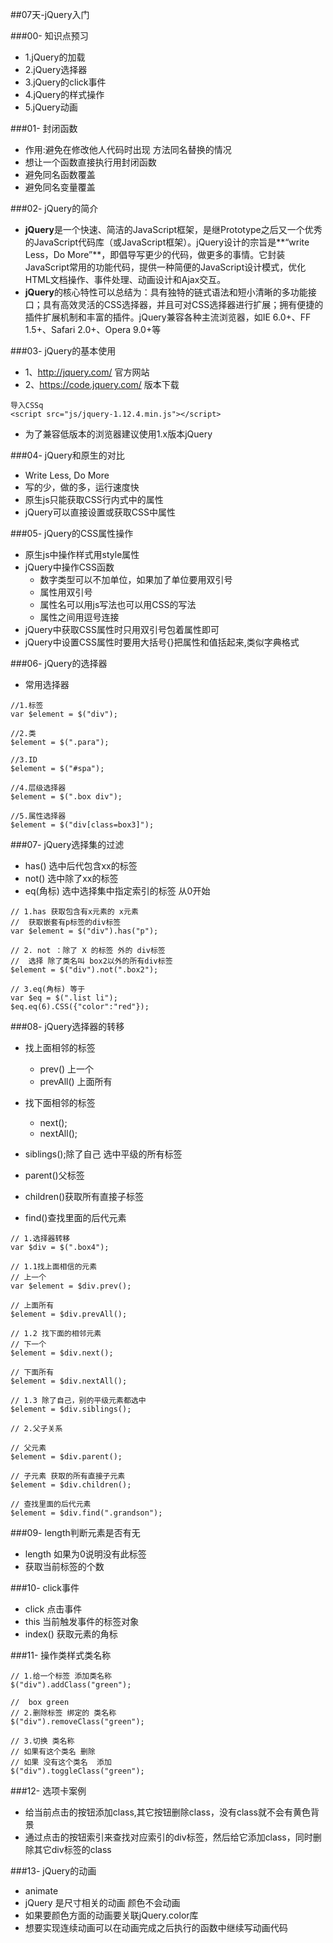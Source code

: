 ##07天-jQuery入门

###00- 知识点预习
-	1.jQuery的加载
- 	2.jQuery选择器
- 	3.jQuery的click事件
-	4.jQuery的样式操作
-	5.jQuery动画

###01- 封闭函数
- 作用:避免在修改他人代码时出现 方法同名替换的情况
-	想让一个函数直接执行用封闭函数
- 避免同名函数覆盖
- 避免同名变量覆盖


###02- jQuery的简介
-	**jQuery**是一个快速、简洁的JavaScript框架，是继Prototype之后又一个优秀的JavaScript代码库（或JavaScript框架）。jQuery设计的宗旨是**“write Less，Do More”**，即倡导写更少的代码，做更多的事情。它封装JavaScript常用的功能代码，提供一种简便的JavaScript设计模式，优化HTML文档操作、事件处理、动画设计和Ajax交互。
-	**jQuery**的核心特性可以总结为：具有独特的链式语法和短小清晰的多功能接口；具有高效灵活的CSS选择器，并且可对CSS选择器进行扩展；拥有便捷的插件扩展机制和丰富的插件。jQuery兼容各种主流浏览器，如IE 6.0+、FF 1.5+、Safari 2.0+、Opera 9.0+等



###03- jQuery的基本使用
- 	1、http://jquery.com/ 官方网站
-	2、https://code.jquery.com/ 版本下载

```
导入CSSq
<script src="js/jquery-1.12.4.min.js"></script>
```
- 为了兼容低版本的浏览器建议使用1.x版本jQuery


###04- jQuery和原生的对比
- Write Less, Do More
-	写的少，做的多，运行速度快
- 原生js只能获取CSS行内式中的属性
- jQuery可以直接设置或获取CSS中属性

###05- jQuery的CSS属性操作
- 原生js中操作样式用style属性
- jQuery中操作CSS函数
	- 数字类型可以不加单位，如果加了单位要用双引号
	- 属性用双引号
	- 属性名可以用js写法也可以用CSS的写法
	- 属性之间用逗号连接
-	jQuery中获取CSS属性时只用双引号包着属性即可
-  jQuery中设置CSS属性时要用大括号{}把属性和值括起来,类似字典格式

###06- jQuery的选择器

- 常用选择器

```
//1.标签
var $element = $("div");

//2.类
$element = $(".para");

//3.ID
$element = $("#spa");

//4.层级选择器
$element = $(".box div");

//5.属性选择器
$element = $("div[class=box3]");

```

###07- jQuery选择集的过滤
- has() 选中后代包含xx的标签
- not() 选中除了xx的标签
- eq(角标)  选中选择集中指定索引的标签 从0开始

```
// 1.has 获取包含有x元素的 x元素
//  获取嵌套有p标签的div标签
var $element = $("div").has("p");

// 2. not ：除了 X 的标签 外的 div标签
//  选择 除了类名叫 box2以外的所有div标签
$element = $("div").not(".box2");

// 3.eq(角标) 等于
var $eq = $(".list li");
$eq.eq(6).CSS({"color":"red"});
```

###08- jQuery选择器的转移
- 找上面相邻的标签
	- prev() 上一个
	- prevAll() 上面所有

- 找下面相邻的标签
	- next();
	- nextAll();
- siblings();除了自己 选中平级的所有标签
- parent()父标签
- children()获取所有直接子标签
- find()查找里面的后代元素

```
// 1.选择器转移
var $div = $(".box4");

// 1.1找上面相信的元素
// 上一个
var $element = $div.prev();

// 上面所有
$element = $div.prevAll();

// 1.2 找下面的相邻元素
// 下一个
$element = $div.next();

// 下面所有
$element = $div.nextAll();

// 1.3 除了自己，别的平级元素都选中
$element = $div.siblings();

// 2.父子关系

// 父元素
$element = $div.parent();

// 子元素 获取的所有直接子元素
$element = $div.children();

// 查找里面的后代元素
$element = $div.find(".grandson");
```

###09- length判断元素是否有无
- length 如果为0说明没有此标签
- 获取当前标签的个数

###10- click事件
- click 点击事件
- this 当前触发事件的标签对象
- index() 获取元素的角标

###11- 操作类样式类名称
```         
// 1.给一个标签 添加类名称
$("div").addClass("green");

//  box green
// 2.删除标签 绑定的 类名称
$("div").removeClass("green");

// 3.切换 类名称
// 如果有这个类名 删除
// 如果 没有这个类名  添加
$("div").toggleClass("green");
```

###12- 选项卡案例
- 给当前点击的按钮添加class,其它按钮删除class，没有class就不会有黄色背景
- 通过点击的按钮索引来查找对应索引的div标签，然后给它添加class，同时删除其它div标签的class


###13- jQuery的动画
- animate
- jQuery 是尺寸相关的动画  颜色不会动画
- 如果要颜色方面的动画要关联jQuery.color库
- 想要实现连续动画可以在动画完成之后执行的函数中继续写动画代码





